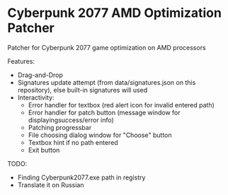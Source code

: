 # Cyberpunk 2077 AMD Optimization Patcher
Patcher for Cyberpunk 2077 game optimization on AMD processors

Features:
- Drag-and-Drop
- Signatures update attempt (from data/signatures.json on this repository), else built-in signatures will used
- Interactivity:
  - Error handler for textbox (red alert icon for invalid entered path)
  - Error handler for patch button (message window for displayingsuccess/error info)
  - Patching progressbar
  - File choosing dialog window for "Choose" button
  - Textbox hint if no path entered
  - Exit button

TODO:
- Finding Cyberpunk2077.exe path in registry
- Translate it on Russian

